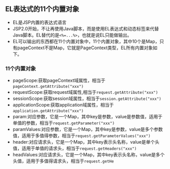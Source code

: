 ## EL表达式的11个内置对象
- EL是JSP内置的表达式语言
- JSP2.0开始，不让再使用Java脚本，而是使用EL表达式和动态标签来代替Java脚本。EL替代的是`<%=...%>`，也就是说EL只能做输出。
- EL可以输出的东西都在11个内置对象中，11个内置对象，其中10个是Map，只有pageContext不是Map，它就是PageContext类型，EL所有内置对象如下。
### 11个内置对象
- pageScope:获取pageContext域属性，相当于`pageContext.getAttribute("xxx")`
- requestScope:获取request域属性,相当于`request.getAttribute("xxx")`
- sessionScope:获取session域属性，相当于`session.getAttribute("xxx")`
- applicationScope:获取application域属性，相当于`application.getAttribute("xxx")`
- param:对应参数，它是一个Map，其中key是参数，value是参数值，适用于单值的参数，相当于`request.getParameter("xxx")`
- paramValues:对应参数，它是一个Map，其中key是参数，value是多个参数值，适用于多值得参数，相当于`request.getParameterValues("xxx")`
- header:对应请求头，它是一个Map，其中key表示头名称，value是单个头值，适用于单值的请求头，相当于`request.getHeaders("xxx")`
- headValues:对应请求头，它是一个Map，其中key表示头名称，value是多个头值，适用于多值得请求头，相当于`request.getHe`